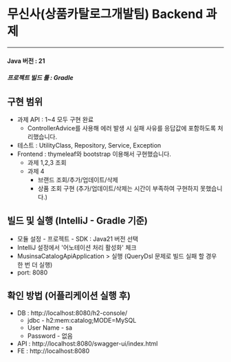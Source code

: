# 무신사(상품카탈로그개발팀) Backend 과제

---
#### Java 버전 : 21
##### 프로젝트 빌드 툴 : Gradle

## 구현 범위
 - 과제 API : 1~4 모두 구현 완료
   - ControllerAdvice를 사용해 에러 발생 시 실패 사유를 응답값에 포함하도록 처리했습니다. 
 - 테스트 : UtilityClass, Repository, Service, Exception
 - Frontend : thymeleaf와 bootstrap 이용해서 구현했습니다.
   - 과제 1,2,3 조회
   - 과제 4
     - 브랜드 조회/추가/업데이트/삭제
     - 상품 조회 구현 (추가/업데이트/삭제는 시간이 부족하여 구현하지 못했습니다.)

## 빌드 및 실행 (IntelliJ - Gradle 기준)
  - 모듈 설정 - 프로젝트 - SDK : Java21 버전 선택
  - IntelliJ 설정에서 '어노테이션 처리 활성화' 체크
  - MusinsaCatalogApiApplication > 실행 (QueryDsl 문제로 빌드 실패 할 경우 한 번 더 실행)
  - port: 8080

## 확인 방법 (어플리케이션 실행 후)
  - DB : http://localhost:8080/h2-console/
    - jdbc - h2:mem:catalog;MODE=MySQL
    - User Name - sa
    - Password - 없음
  - API : http://localhost:8080/swagger-ui/index.html
  - FE : http://localhost:8080